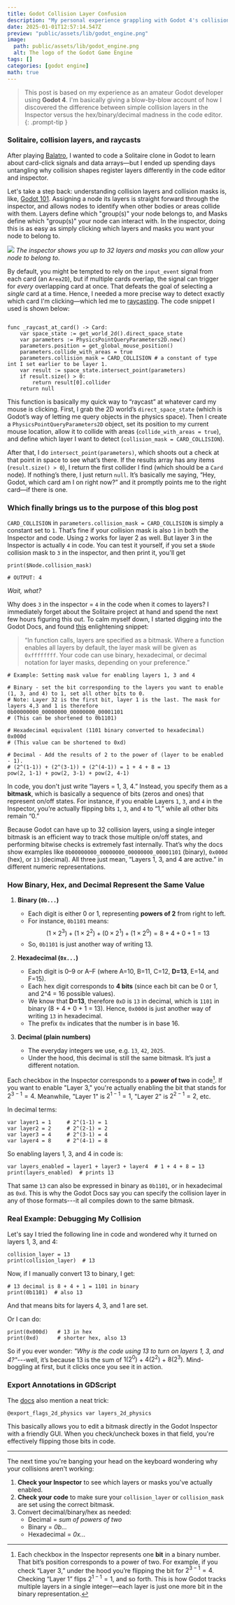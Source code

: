 ```yaml
---
title: Godot Collision Layer Confusion
description: "My personal experience grappling with Godot 4's collision layers and masks"
date: 2025-01-01T12:57:14.547Z
preview: "public/assets/lib/godot_engine.png"
image:
  path: public/assets/lib/godot_engine.png
  alt: The logo of the Godot Game Engine
tags: []
categories: [godot engine]
math: true
---
```


> This post is based on my experience as an amateur Godot developer using **Godot 4**. I'm basically giving a blow-by-blow account of how I discovered the difference between simple collision layers in the Inspector versus the hex/binary/decimal madness in the code editor. 
{: .prompt-tip }

### Solitaire, collision layers, and raycasts

After playing [Balatro](https://www.playbalatro.com/), I wanted to code a Solitaire clone in Godot to learn about card-click signals and data arrays—but I ended up spending days untangling why collision shapes register layers differently in the code editor and inspector.

Let's take a step back: understanding collision layers and collision masks is, like, [Godot 101](https://docs.godotengine.org/en/stable/tutorials/physics/physics_introduction.html#collision-layers-and-masks). Assigning a node its layers is straight forward through the inspector, and allows nodes to identify when other bodies or areas collide with them. Layers define which "group(s)" your node belongs to, and Masks define which "group(s)" your node can interact with. In the inspector, doing this is as easy as simply clicking which layers and masks you want your node to belong to. 

![](/public/assets/lib/Godot%20collisions.png)
_The inspector shows you up to 32 layers and masks you can allow your node to belong to._

By default, you might be tempted to rely on the `input_event` signal from each card (an `Area2D`), but if multiple cards overlap, the signal can trigger for *every* overlapping card at once. That defeats the goal of selecting a *single* card at a time. Hence, I needed a more precise way to detect exactly which card I'm clicking—which led me to [raycasting](https://docs.godotengine.org/en/stable/tutorials/physics/ray-casting.html). The code snippet I used is shown below:

```gdscript

func _raycast_at_card() -> Card:
	var space_state := get_world_2d().direct_space_state
	var parameters := PhysicsPointQueryParameters2D.new()
	parameters.position = get_global_mouse_position()
	parameters.collide_with_areas = true
	parameters.collision_mask = CARD_COLLISION # a constant of type int I set earlier to be layer 1.
	var result := space_state.intersect_point(parameters)
	if result.size() > 0:
		return result[0].collider
	return null
```

This function is basically my quick way to “raycast” at whatever card my mouse is clicking. First, I grab the 2D world’s `direct_space_state` (which is Godot’s way of letting me query objects in the physics space). Then I create a `PhysicsPointQueryParameters2D` object, set its position to my current mouse location, allow it to collide with areas (`collide_with_areas = true`), and define which layer I want to detect (`collision_mask = CARD_COLLISION`).

After that, I do `intersect_point(parameters)`, which shoots out a check at that point in space to see what’s there. If the results array has any items (`result.size() > 0`), I return the first collider I find (which should be a `Card` node). If nothing’s there, I just return `null`. It’s basically me saying, “Hey, Godot, which card am I on right now?” and it promptly points me to the right card—if there is one. 

### Which finally brings us to the purpose of this blog post

`CARD_COLLISION` in `parameters.collision_mask = CARD_COLLISION` is simply a constant set to `1`. That’s fine if your collision mask is also `1` in both the Inspector and code. Using `2` works for layer 2 as well. But layer 3 in the Inspector is actually `4` in code. You can test it yourself, if you set a `$Node` collision mask to `3` in the inspector, and then print it, you'll get

```gdscript
print($Node.collision_mask)

# OUTPUT: 4
```

_Wait, what?_

Why does `3` in the inspector = `4` in the code when it comes to layers? I immediately forget about the Solitaire project at hand and spend the next few hours figuring this out. To calm myself down, I started digging into the Godot Docs, and found [this](https://docs.godotengine.org/en/3.4/tutorials/physics/physics_introduction.html#code-example) enlightening snippet:

> “In function calls, layers are specified as a bitmask. Where a function enables all layers by default, the layer mask will be given as `0xffffffff`. Your code can use binary, hexadecimal, or decimal notation for layer masks, depending on your preference.”

```gdscript 
# Example: Setting mask value for enabling layers 1, 3 and 4

# Binary - set the bit corresponding to the layers you want to enable (1, 3, and 4) to 1, set all other bits to 0.
# Note: Layer 32 is the first bit, layer 1 is the last. The mask for layers 4,3 and 1 is therefore
0b00000000_00000000_00000000_00001101
# (This can be shortened to 0b1101)

# Hexadecimal equivalent (1101 binary converted to hexadecimal)
0x000d
# (This value can be shortened to 0xd)

# Decimal - Add the results of 2 to the power of (layer to be enabled - 1).
# (2^(1-1)) + (2^(3-1)) + (2^(4-1)) = 1 + 4 + 8 = 13
pow(2, 1-1) + pow(2, 3-1) + pow(2, 4-1)
```

In code, you don't just write “layers = 1, 3, 4.” Instead, you specify them as a **bitmask**, which is basically a sequence of bits (zeros and ones) that represent on/off states. For instance, if you enable Layers `1`, `3`, and `4` in the Inspector, you’re actually flipping bits `1`, `3`, and `4` to “1,” while all other bits remain “0.”  

Because Godot can have up to 32 collision layers, using a single integer bitmask is an efficient way to track those multiple on/off states, and performing bitwise checks is extremely fast internally. That’s why the docs show examples like `0b00000000_00000000_00000000_00001101` (binary), `0x000d` (hex), or `13` (decimal). All three just mean, “Layers 1, 3, and 4 are active.” in different numeric representations.

### How Binary, Hex, and Decimal Represent the Same Value

1. **Binary (`0b...`)**  
   - Each digit is either 0 or 1, representing **powers of 2** from right to left.  
   - For instance, `0b1101` means:  
      $$(1 \times 2^3) + (1 \times 2^2) + (0 \times 2^1) + (1 \times 2^0) = 8 + 4 + 0 + 1 = 13$$
   - So, `0b1101` is just another way of writing 13.

1. **Hexadecimal (`0x...`)**  
   - Each digit is 0–9 or A–F (where A=10, B=11, C=12, **D=13**, E=14, and F=15). 
   - Each hex digit corresponds to **4 bits** (since each bit can be 0 or 1, and 2^4 = 16 possible values).  
   - We know that **D=13**, therefore `0xD` is `13` in decimal, which is `1101` in binary (8 + 4 + 0 + 1 = 13). Hence, `0x000d` is just another way of writing `13` in hexadecimal. 
   - The prefix `0x` indicates that the number is in base 16.

2. **Decimal (plain numbers)**  
   - The everyday integers we use, e.g. `13`, `42`, `2025`.  
   - Under the hood, this decimal is still the same bitmask. It’s just a different notation.

Each checkbox in the Inspector corresponds to a **power of two** in code[^footnote]. If you want to enable "Layer 3," you're actually enabling the bit that stands for $2^{3-1} = 4$. Meanwhile, "Layer 1" is $2^{1-1} = 1$, "Layer 2" is $2^{2-1} = 2$, etc.


In decimal terms:

```gdscript
var layer1 = 1     # 2^(1-1) = 1
var layer2 = 2     # 2^(2-1) = 2
var layer3 = 4     # 2^(3-1) = 4
var layer4 = 8     # 2^(4-1) = 8
```

So enabling layers 1, 3, and 4 in code is:

```gdscript
var layers_enabled = layer1 + layer3 + layer4  # 1 + 4 + 8 = 13
print(layers_enabled)  # prints 13
```

That same `13` can also be expressed in binary as `0b1101`, or in hexadecimal as `0xd`. This is why the Godot Docs say you can specify the collision layer in any of those formats---it all compiles down to the same bitmask.

### Real Example: Debugging My Collision

Let's say I tried the following line in code and wondered why it turned on layers 1, 3, and 4:

```gdscript
collision_layer = 13
print(collision_layer)  # 13
```

Now, if I manually convert 13 to binary, I get:

```gdscript
# 13 decimal is 8 + 4 + 1 = 1101 in binary
print(0b1101)  # also 13
```

And that means bits for layers 4, 3, and 1 are set.

Or I can do:

```gdscript
print(0x000d)   # 13 in hex
print(0xd)      # shorter hex, also 13
```

So if you ever wonder: *"Why is the code using 13 to turn on layers 1, 3, and 4?"*---well, it’s because 13 is the sum of $1 (2^0)$ + $4 (2^2)$ + $8 (2^3)$. Mind-boggling at first, but it clicks once you see it in action.

### Export Annotations in GDScript

The [docs](https://docs.godotengine.org/en/stable/tutorials/scripting/gdscript/gdscript_exports.html) also mention a neat trick:

```gdscript
@export_flags_2d_physics var layers_2d_physics
```

This basically allows you to edit a bitmask directly in the Godot Inspector with a friendly GUI. When you check/uncheck boxes in that field, you're effectively flipping those bits in code.

---

The next time you're banging your head on the keyboard wondering why your collisions aren't working:

1.  **Check your Inspector** to see which layers or masks you've actually enabled.
2.  **Check your code** to make sure your `collision_layer` or `collision_mask` are set using the correct bitmask.
3.  Convert decimal/binary/hex as needed:
    -   Decimal = *sum of powers of two*
    -   Binary = *0b...*
    -   Hexadecimal = *0x...*

[^footnote]: Each checkbox in the Inspector represents one **bit** in a binary number. That bit’s position corresponds to a power of two. For example, if you check “Layer 3,” under the hood you’re flipping the bit for $2^{3-1} = 4$. Checking “Layer 1” flips $2^{1-1} = 1$, and so forth. This is how Godot tracks multiple layers in a single integer—each layer is just one more bit in the binary representation.
